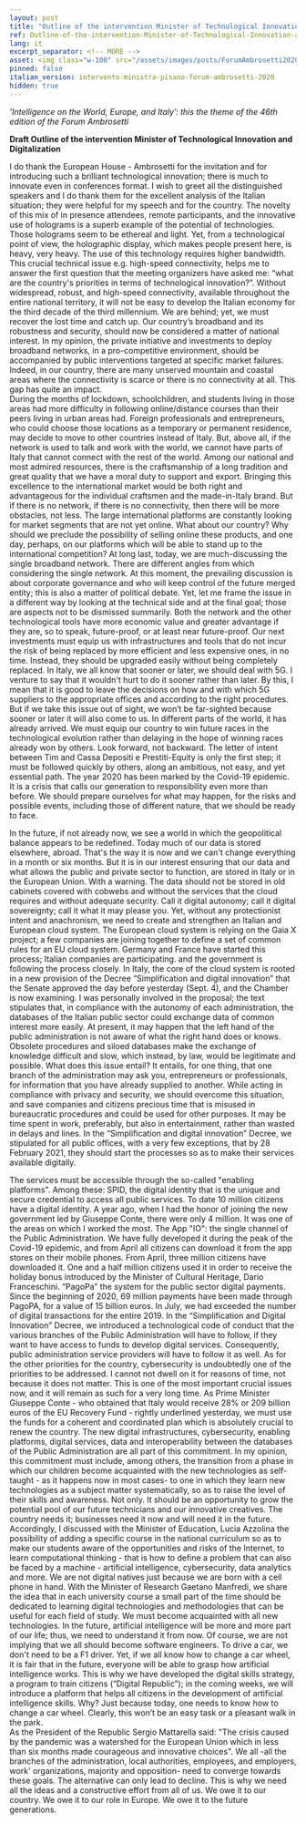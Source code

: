```yaml
---
layout: post
title: "Outline of the intervention Minister of Technological Innovation and Digitalization"
ref: Outline-of-the-intervention-Minister-of-Technological-Innovation-and-Digitalization
lang: it
excerpt_separator: <!-- MORE -->
asset: <img class="w-100" src="/assets/images/posts/ForumAmbrosetti2020PaolaPisano.jpeg" alt="Paola Pisano at Forum Ambrosetti"/>
pinned: false
italian_version: intervento-ministra-pisano-forum-ambrosetti-2020
hidden: true
---
```


_'Intelligence on the World, Europe, and Italy’: this the theme of the 46th edition of the Forum Ambrosetti_

<!-- MORE -->

**Draft Outline of the intervention Minister of Technological Innovation and Digitalization**

I do thank the European House - Ambrosetti for the invitation and for introducing such a brilliant technological innovation;  there is much to innovate even in conferences format.
I wish to greet all the distinguished speakers and I do thank them for the excellent analysis of the Italian situation; they were helpful for my speech and for the country.
The novelty of this mix of in presence attendees, remote participants, and the innovative use of holograms is a superb example of the potential of technologies. 
Those holograms seem to be ethereal and light. Yet, from a technological point of view, the holographic display, which makes people present here, is heavy, very heavy.
The use of this technology requires higher bandwidth.
This crucial technical issue e.g. high-speed connectivity, helps me to answer the first question that the meeting organizers have asked me: “what are the country's priorities in terms of technological innovation?”.
Without widespread, robust, and high-speed connectivity, available throughout the entire national territory, it will not be easy to develop the Italian economy for  the third decade of the third millennium.
We are behind; yet, we must recover the lost time and catch up. Our country’s broadband and its robustness and security, should now be considered a matter of national interest. 
In my opinion, the private initiative and investments to deploy broadband networks, in a pro-competitive environment, should be accompanied by public interventions targeted at specific market failures.
Indeed, in our country, there are many unserved mountain and coastal areas where the connectivity is scarce or there is no connectivity at all. 
This gap has quite an impact.  
During the months of lockdown, schoolchildren, and students living in those areas had more difficulty in following online/distance courses than their peers living in urban areas had.
Foreign professionals and entrepreneurs, who could choose those locations as a temporary or permanent residence, may decide to move to other countries instead of Italy. 
But, above all, if the network is used to talk and work with the world, we cannot have parts of Italy that cannot connect with the rest of the world. 
Among our national and most admired resources, there is the craftsmanship of a long tradition and great quality that we have a moral duty to support and export. 
Bringing this excellence to the international market would be both right and advantageous for the individual craftsmen and the made-in-Italy brand.
 But if there is no network, if there is no connectivity, then there will be more obstacles, not less.
The large international platforms are constantly looking for market segments that are not yet online. What about our country? Why should we preclude the possibility of selling online these products, and one day, perhaps, on our platforms which will be able to stand up to the international competition? 
At long last, today, we are much-discussing the single broadband network. There are different angles from which considering the single network. At this moment, the prevailing discussion is about corporate governance and who will keep control of the future merged entity;  this is also a matter of political debate.
Yet, let me frame the issue in a different way by looking at the technical side and at the final goal; those are aspects not to be dismissed summarily. 
Both the network and the other technological tools have more economic value and greater advantage if they are, so to speak, future-proof, or at least near future-proof.
 Our next investments must equip us with infrastructures and tools that do not incur the risk of being replaced by more efficient and less expensive ones, in no time. Instead, they should be upgraded easily without being completely replaced.
In Italy, we all know that sooner or later, we should deal with 5G. I venture to say that it wouldn't hurt to do it sooner rather than later. By this, I mean that it is good to leave the decisions on how and with which 5G suppliers to the appropriate offices and according to the right procedures. 
But if we take this issue out of sight, we won’t be far-sighted because sooner or later it will also come to us. 
In different parts of the world, it has already arrived. We must equip our country to win future races in the technological evolution rather than delaying in the hope of winning races already won by others. Look forward, not backward.
The letter of intent between Tim and Cassa Depositi e Prestiti-Equity is only the first step; it must be followed quickly by others, along an ambitious, not easy, and yet essential path.
The year 2020 has been marked by the Covid-19 epidemic. It is a crisis that calls our generation to responsibility even more than before. We should prepare ourselves for what may happen, for the risks and possible events, including those of different nature, that we should be ready to face.  

In the future, if not already now, we see a world in which the geopolitical balance appears to be redefined. 
Today much of our data is stored elsewhere, abroad. That's the way it is now and we can't change everything in a month or six months. 
But it is in our interest ensuring that our data and what allows the public and private sector to function, are stored in Italy or in the European Union. 
With a warning. The data should not be stored in old cabinets covered with cobwebs and without the services that the cloud requires and without adequate security. 
Call it digital autonomy; call it digital sovereignty; call it what it may please you. Yet, without any protectionist intent and anachronism, we need to create and strengthen an Italian and European cloud system.
The European cloud system is relying on the Gaia X project; a few companies are joining together to define a set of common rules for an EU cloud system.
 Germany and France have started this process; Italian companies are participating. and the government is following the process closely.
In Italy, the core of the cloud system is rooted in a new provision of the Decree “Simplification and digital innovation” that the Senate approved the day before yesterday (Sept. 4), and the Chamber is now examining. 
I was personally involved in the proposal; the text stipulates that, in compliance with the autonomy of each administration,  the databases of the Italian public sector could exchange data of common interest more easily. 
At present, it may happen that the left hand of the public administration is not aware of what the right hand does or knows. 
Obsolete procedures and siloed databases  make the exchange of knowledge difficult and slow, which instead, by law, would be legitimate and possible. What does this issue entail?
It entails, for one thing, that one branch of the administration may ask you, entrepreneurs or professionals, for information that you have already supplied to another.
While  acting in compliance with privacy and security,  we should overcome this situation, and save companies and citizens precious time that is misused in  bureaucratic procedures and could be used for other purposes.
 It may be time spent in work, preferably,  but also in entertainment, rather than wasted in delays and lines.
In the “Simplification and digital innovation” Decree, we stipulated for all public offices, with a very few exceptions, that by 28 February 2021, they should  start the processes so as to make their services available digitally. 

The services must be accessible through the so-called "enabling platforms".
Among these:
SPID, the digital identity that is the unique and secure credential to access all public services. To date 10 million citizens have a digital identity. A year ago, when I had the honor of joining the new government led by Giuseppe Conte, there were only 4 million. It was one of the areas on which I worked the most.
The App "IO": the single channel of the Public Administration. We have fully developed it during the peak of the Covid-19 epidemic, and from April all citizens can download it from the app stores on their mobile phones. 
From April, three million citizens have downloaded it. One and a half million citizens used it in order to receive the holiday bonus introduced by the Minister of Cultural Heritage, Dario Franceschini.
“PagoPa” the system for the public sector digital payments. Since the beginning of 2020, 69 million payments have been made through PagoPA, for a value of 15 billion euros. In July, we had exceeded the number of digital transactions for the entire 2019.
In the “Simplification and Digital Innovation” Decree, we introduced a technological code of conduct that the various branches of the Public Administration will have to follow, if they want to have access to funds to develop digital services. Consequently, public administration service providers will have to follow it as well.
As for the other priorities for the country, cybersecurity is undoubtedly one of the priorities to be addressed. 
I cannot not dwell on it for reasons of time, not because it does not matter. This is one of the most important crucial issues now, and it will remain as such for a very long time.
As Prime Minister Giuseppe Conte - who obtained  that Italy would receive 28% or 209 billion euros of the EU Recovery Fund - rightly underlined yesterday, we must use the funds for a coherent and coordinated plan which is absolutely crucial to renew the country. 
The new digital infrastructures, cybersecurity, enabling platforms, digital services,  data and interoperability between the databases of the Public Administration are all part of this commitment. 
In my opinion, this commitment must include, among others, the transition from a phase in which our children become acquainted with the new technologies as self-taught - as it happens now in most cases- to one in which they learn new technologies  as a subject matter systematically, so as to raise the level of their skills and awareness. Not only. It should be an opportunity to grow the potential pool of our future technicians and our innovative creatives. 
The country needs it; businesses need it now and will need it in the future. 
Accordingly,  I discussed with the Minister of Education, Lucia Azzolina the possibility of adding a specific course  in the national curriculum so as to make our students aware of the opportunities and risks of the Internet, to learn computational thinking - that is how to define a problem that can also be faced by a machine - artificial intelligence, cybersecurity, data analytics  and more. 
We are not digital natives just because we are born with a cell phone in hand. 
With the Minister of Research Gaetano Manfredi, we share the idea that in each university course a small part of the time should be dedicated to learning digital technologies and methodologies that can be useful for each  field of  study.
We must become acquainted with all new technologies. 
In the future, artificial intelligence will be more and more part of our life; thus,  we need to understand it from now.
Of course, we are not implying that we all should become software engineers. 
To drive a car, we don't need to be a F1 driver. Yet, if we all know how to change a car wheel, it is fair that in the future, everyone will be able to grasp how artificial intelligence works. 
This is why we have developed the digital skills strategy, a program to train citizens  (“Digital Republic”);  in the coming weeks, we will introduce a platform that helps all citizens in the development of artificial intelligence skills. 
Why? Just because today, one needs to know how to change a car wheel. 
Clearly, this won’t be an easy task or a pleasant  walk in the park.  
As the President of the Republic Sergio Mattarella said: "The crisis caused by the pandemic was a watershed for the European Union which in less than six months made courageous and innovative choices".
We all -all the branches of the administration, local authorities, employees, and employers, work' organizations, majority and opposition- need to converge towards these goals. 
The alternative can only lead to decline. 
This is why we need all the ideas and a constructive effort from all of us. 
We owe it to our country. We owe it to our role in Europe. We owe it to the future generations.



